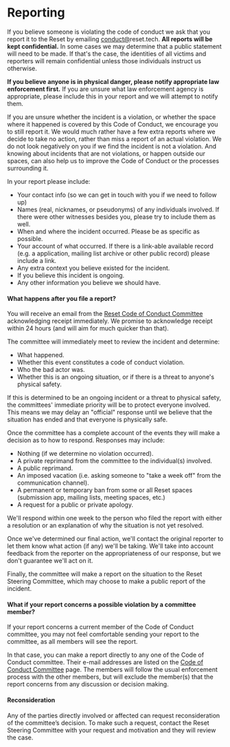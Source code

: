 # Reporting

If you believe someone is violating the code of conduct we ask that you report it to the Reset by emailing [conduct@](mailto:conduct@djangoproject.com)reset.tech. **All reports will be kept confidential.** In some cases we may determine that a public statement will need to be made. If that's the case, the identities of all victims and reporters will remain confidential unless those individuals instruct us otherwise.

**If you believe anyone is in physical danger, please notify appropriate law enforcement first.** If you are unsure what law enforcement agency is appropriate, please include this in your report and we will attempt to notify them.

If you are unsure whether the incident is a violation, or whether the space where it happened is covered by this Code of Conduct, we encourage you to still report it. We would much rather have a few extra reports where we decide to take no action, rather than miss a report of an actual violation. We do not look negatively on you if we find the incident is not a violation. And knowing about incidents that are not violations, or happen outside our spaces, can also help us to improve the Code of Conduct or the processes surrounding it.

In your report please include:

* Your contact info \(so we can get in touch with you if we need to follow up\)
* Names \(real, nicknames, or pseudonyms\) of any individuals involved. If there were other witnesses besides you, please try to include them as well.
* When and where the incident occurred. Please be as specific as possible.
* Your account of what occurred. If there is a link-able available record \(e.g. a application, mailing list archive or other public record\) please include a link.
* Any extra context you believe existed for the incident.
* If you believe this incident is ongoing.
* Any other information you believe we should have.

#### What happens after you file a report?

You will receive an email from the [Reset Code of Conduct Committee](committee.md) acknowledging receipt immediately. We promise to acknowledge receipt within 24 hours \(and will aim for much quicker than that\).

The committee will immediately meet to review the incident and determine:

* What happened.
* Whether this event constitutes a code of conduct violation.
* Who the bad actor was.
* Whether this is an ongoing situation, or if there is a threat to anyone's physical safety.

If this is determined to be an ongoing incident or a threat to physical safety, the committees' immediate priority will be to protect everyone involved. This means we may delay an "official" response until we believe that the situation has ended and that everyone is physically safe.

Once the committee has a complete account of the events they will make a decision as to how to respond. Responses may include:

* Nothing \(if we determine no violation occurred\).
* A private reprimand from the committee to the individual\(s\) involved.
* A public reprimand.
* An imposed vacation \(i.e. asking someone to "take a week off" from the communication channel\).
* A permanent or temporary ban from some or all Reset spaces \(submission app, mailing lists, meeting spaces, etc.\)
* A request for a public or private apology.

We'll respond within one week to the person who filed the report with either a resolution or an explanation of why the situation is not yet resolved.

Once we've determined our final action, we'll contact the original reporter to let them know what action \(if any\) we'll be taking. We'll take into account feedback from the reporter on the appropriateness of our response, but we don't guarantee we'll act on it.

Finally, the committee will make a report on the situation to the Reset Steering Committee, which may choose to make a public report of the incident.

#### What if your report concerns a possible violation by a committee member?

If your report concerns a current member of the Code of Conduct committee, you may not feel comfortable sending your report to the committee, as all members will see the report.

In that case, you can make a report directly to any one of the Code of Conduct committee. Their e-mail addresses are listed on the [Code of Conduct Committee](committee.md) page. The members will follow the usual enforcement process with the other members, but will exclude the member\(s\) that the report concerns from any discussion or decision making.

#### Reconsideration

Any of the parties directly involved or affected can request reconsideration of the committee’s decision. To make such a request, contact the Reset Steering Committee with your request and motivation and they will review the case.

